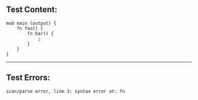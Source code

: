 
Test Content: 
-------------------------
```
mod main (output) {
    fn foo() {
        fn bar() {
            ;
        }
    }
}
```
------------------------

Test Errors:
-------------------------
```
scan/parse error, line 3: syntax error at: fn
```

